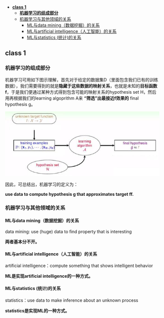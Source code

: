<!-- TOC -->

- [**class 1**](#class-1)
    - [**机器学习的组成部分**](#机器学习的组成部分)
    - [机器学习与其他领域的关系](#机器学习与其他领域的关系)
        - [ML与data mining（数据挖掘）的关系](#ml与data-mining数据挖掘的关系)
        - [ML与artificial intelligence（人工智能）的关系](#ml与artificial-intelligence人工智能的关系)
        - [ML与statistics (统计)的关系](#ml与statistics-统计的关系)

<!-- /TOC -->
## **class 1**

### **机器学习的组成部分**

机器学习可用如下图示理解，首先对于给定的数据集D（里面包含我们已有的训练数据），我们需要得到的就是**隐藏于这些数据的映射关系**，也就是未知的**目标函数f**，于是我们便通过某种方式得到包含可能的映射关系的hypothesis set H，然后用再根据我们的learning algoprithm A来 **“筛选”出最接近f效果的** final hypothesis g。

<img src='./images/definition.jpg'></img>

因此，可总结出，机器学习的定义为：

**use data to compute hypothesis g that approximates target ff.**

### 机器学习与其他领域的关系

#### ML与data mining（数据挖掘）的关系

data mining: use (huge) data to find property that is interesting

**两者基本分不开。**


#### ML与artificial intelligence（人工智能）的关系

artificial intelligence：compute something that shows intelligent behavior

**ML是实现artificial intelligence的一种方式。**

#### ML与statistics (统计)的关系

statistics：use data to make inference about an unknown process

**statistics是实现ML的一种方式。**
